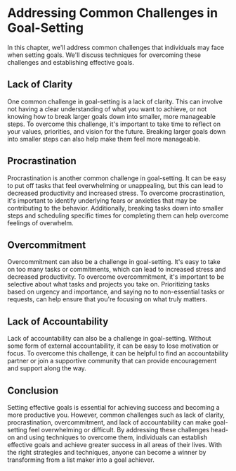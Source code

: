 # Addressing Common Challenges in Goal-Setting

In this chapter, we'll address common challenges that individuals may face when setting goals. We'll discuss techniques for overcoming these challenges and establishing effective goals.

Lack of Clarity
---------------

One common challenge in goal-setting is a lack of clarity. This can involve not having a clear understanding of what you want to achieve, or not knowing how to break larger goals down into smaller, more manageable steps. To overcome this challenge, it's important to take time to reflect on your values, priorities, and vision for the future. Breaking larger goals down into smaller steps can also help make them feel more manageable.

Procrastination
---------------

Procrastination is another common challenge in goal-setting. It can be easy to put off tasks that feel overwhelming or unappealing, but this can lead to decreased productivity and increased stress. To overcome procrastination, it's important to identify underlying fears or anxieties that may be contributing to the behavior. Additionally, breaking tasks down into smaller steps and scheduling specific times for completing them can help overcome feelings of overwhelm.

Overcommitment
--------------

Overcommitment can also be a challenge in goal-setting. It's easy to take on too many tasks or commitments, which can lead to increased stress and decreased productivity. To overcome overcommitment, it's important to be selective about what tasks and projects you take on. Prioritizing tasks based on urgency and importance, and saying no to non-essential tasks or requests, can help ensure that you're focusing on what truly matters.

Lack of Accountability
----------------------

Lack of accountability can also be a challenge in goal-setting. Without some form of external accountability, it can be easy to lose motivation or focus. To overcome this challenge, it can be helpful to find an accountability partner or join a supportive community that can provide encouragement and support along the way.

Conclusion
----------

Setting effective goals is essential for achieving success and becoming a more productive you. However, common challenges such as lack of clarity, procrastination, overcommitment, and lack of accountability can make goal-setting feel overwhelming or difficult. By addressing these challenges head-on and using techniques to overcome them, individuals can establish effective goals and achieve greater success in all areas of their lives. With the right strategies and techniques, anyone can become a winner by transforming from a list maker into a goal achiever.
